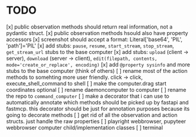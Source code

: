 # TODO

[x] public observation methods should return real information, not a pydantic struct.
[x] public observation methods hsould also have property accessors
[x] screenshot should accept a format: Literal['base64', 'PIL', 'path']='PIL'
[x] add stubs: `pause`, `resume`, `start_stream`, `stop_stream`, `get_stream_url` stubs to the base computer
[x] add stubs: `upload` (client -> server), `download` (server -> client), `edit(filepath, contents, mode='create_or_replace', encoding)`
[x] add `@property sysinfo` and more stubs to the base computer (think of others)
[ ] rename most of the action methods to somehting more user friendly. click -> click, execute_shell_command to shell
[ ] make the computer.drag start coordinates optional
[ ] rename daemoncomputer to computer
[ ] rename the repo to `command_computer`
[ ] make a decorator that i can  use to automatically annotate which methods should be picked up by fastapi and fastmcp. this decorator should be just for annotation purposes because its going to decorate methods
[ ] get rid of all the observation and action structs. just handle the raw properties
[ ] playright webbrowser, pupyteer webbrowser computer child/implementation classes
[ ] terminal
